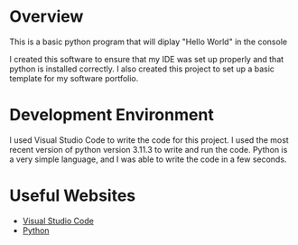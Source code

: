 # Overview

This is a basic python program that will diplay "Hello World" in the console

I created this software to ensure that my IDE was set up properly and that 
python is installed correctly. I also created this project to set up a basic
template for my software portfolio.

# Development Environment

I used Visual Studio Code to write the code for this project. I used the most 
recent version of python version 3.11.3 to write and run the code. Python is
a very simple language, and I was able to write the code in a few seconds.


# Useful Websites

* [Visual Studio Code](https://code.visualstudio.com/)
* [Python](https://www.python.org/)
